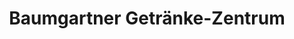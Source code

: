 ---
title: "Baumgartner Getränke-Zentrum"
url: /rheinfelden-baden/baumgartner-getraenke-zentrum/
shop: Getränke
---